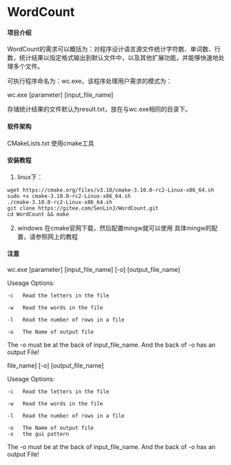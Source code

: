 # WordCount

#### 项目介绍
WordCount的需求可以概括为：对程序设计语言源文件统计字符数、单词数、行数，统计结果以指定格式输出到默认文件中，以及其他扩展功能，并能够快速地处理多个文件。

可执行程序命名为：wc.exe，该程序处理用户需求的模式为：

wc.exe [parameter] [input_file_name]

存储统计结果的文件默认为result.txt，放在与wc.exe相同的目录下。

#### 软件架构
CMakeLists.txt 使用cmake工具


#### 安装教程

1. linux下：
       
```
wget https://cmake.org/files/v3.10/cmake-3.10.0-rc2-Linux-x86_64.sh
sudo +x cmake-3.10.0-rc2-Linux-x86_64.sh
./cmake-3.10.0-rc2-Linux-x86_64.sh
git clone https://gitee.com/SenLinJ/WordCount.git
cd WordCount && make 
```

2. windows
在cmake官网下载，然后配置mingw就可以使用
具体mingw的配置，请参照网上的教程
#### 注意
wc.exe [parameter] [input_file_name] [-o] [output_file_name]

Useage Options:

    -c   Read the letters in the file

    -w   Read the words in the file

    -l   Read the number of rows in a file

    -o   The Name of output file

The -o must be at the back of input_file_name. And the back of -o has an output File!

file_name] [-o] [output_file_name]

Useage Options:

    -c   Read the letters in the file

    -w   Read the words in the file

    -l   Read the number of rows in a file

    -o   The Name of output file
    -x   the gui pattern
The -o must be at the back of input_file_name. And the back of -o has an output File!


